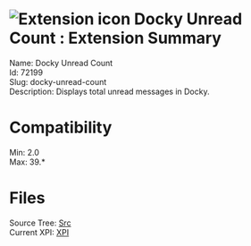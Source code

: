 # ![Extension icon](https://addons.thunderbird.net/static/img/addon-icons/default-64.png) Docky Unread Count : Extension Summary

Name: Docky Unread Count  
Id: 72199  
Slug: docky-unread-count  
Description: Displays total unread messages in Docky.
  

# Compatibility
Min: 2.0  
Max: 39.*  

# Files

Source Tree: [Src](C:/Dev/Thunderbird/ThunderKdB/xall/xOther/72199-docky-unread-count/src)  
Current XPI: [XPI](C:/Dev/Thunderbird/ThunderKdB/xall/xOther/72199-docky-unread-count/xpi)  



